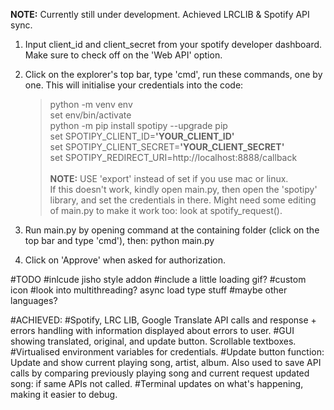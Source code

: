 <b> NOTE:</b> Currently still under development. Achieved LRCLIB & Spotify API sync.

1. Input client_id and client_secret from your spotify developer dashboard. Make sure to check off on the 'Web API' option.

2. Click on the explorer's top bar, type 'cmd', run these commands, one by one. This will initialise your credentials into the code:
    >python -m venv env <br />
    >set env/bin/activate <br />
    >python -m pip install spotipy --upgrade pip <br />
    >set SPOTIPY_CLIENT_ID=<b>'YOUR_CLIENT_ID'</b> <br />
    >set SPOTIPY_CLIENT_SECRET=<b>'YOUR_CLIENT_SECRET'</b>  <br />
    >set SPOTIPY_REDIRECT_URI=http://localhost:8888/callback<br /><br />
<b>NOTE:</b> USE 'export' instead of set if you use mac or linux.<br />
If this doesn't work, kindly open main.py, then open the 'spotipy' library, and set the credentials in there. Might need some editing of main.py to make it work too: look at spotify_request().

3. Run main.py by opening command at the containing folder (click on the top bar and type 'cmd'), then:
    python main.py

4. Click on 'Approve' when asked for authorization.


#TODO
#inlcude jisho style addon
#include a little loading gif?
#custom icon
#look into multithreading? async load type stuff
#maybe other languages?

#ACHIEVED:
#Spotify, LRC LIB, Google Translate API calls and response + errors handling with information displayed about errors to user.
#GUI showing translated, original, and update button. Scrollable textboxes.
#Virtualised environment variables for credentials.
#Update button function: Update and show current playing song, artist, album. Also used to save API calls by comparing previously playing song and current request updated song: if same APIs not called.
#Terminal updates on what's happening, making it easier to debug.
